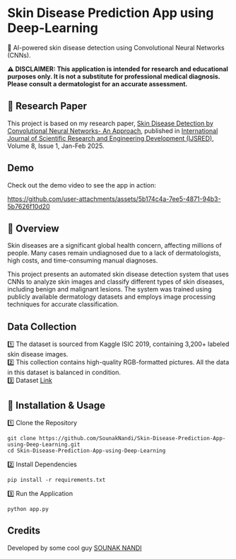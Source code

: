 <h1><b>Skin Disease Prediction App using Deep-Learning</b></h1>
🚀 AI-powered skin disease detection using Convolutional Neural Networks (CNNs).  

<b> ⚠ DISCLAIMER: This application is intended for research and educational purposes only. It is not a substitute for professional medical diagnosis. Please consult a dermatologist for an accurate assessment.</b>

<h2>📜 Research Paper</h2>

This project is based on my research paper, [Skin Disease Detection by Convolutional Neural Networks- An Approach](https://drive.google.com/file/d/1d4YEskGISrVcOPKPxKD1GfMgcSaGq80s/view?usp=sharing), published in [International Journal of Scientific Research and Engineering Development (IJSRED)](www.ijsred.com), Volume 8, Issue 1, Jan-Feb 2025.

<h2>Demo</h2>
Check out the demo video to see the app in action:

https://github.com/user-attachments/assets/5b174c4a-7ee5-4871-94b3-5b7626f10d20


<h2>📌 Overview</h2>
Skin diseases are a significant global health concern, affecting millions of people. Many cases remain undiagnosed due to a lack of dermatologists, high costs, and time-consuming manual diagnoses.

This project presents an automated skin disease detection system that uses CNNs to analyze skin images and classify different types of skin diseases, including benign and malignant lesions. The system was trained using publicly available dermatology datasets and employs image processing techniques for accurate classification.


<h2>Data Collection</h2>

1️⃣ The dataset is sourced from Kaggle ISIC 2019, containing 3,200+ labeled skin disease images.  
2️⃣ This collection contains high-quality RGB-formatted pictures. All the data in this dataset is balanced in condition.  
3️⃣ Dataset [Link](https://www.kaggle.com/datasets/fanconic/skin-cancer-malignant-vs-benign)  


<h2>🔧 Installation & Usage</h2>
1️⃣ Clone the Repository  

```
git clone https://github.com/SounakNandi/Skin-Disease-Prediction-App-using-Deep-Learning.git
cd Skin-Disease-Prediction-App-using-Deep-Learning
```
2️⃣ Install Dependencies
```
pip install -r requirements.txt
```
3️⃣ Run the Application
```
python app.py
```

<h2>Credits</h2>

Developed by some cool guy [SOUNAK NANDI](https://github.com/SounakNandi)





